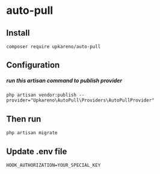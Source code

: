 # auto-pull


## Install

 
``` composer require upkareno/auto-pull ```



## Configuration
##### run this artisan command to publish provider

```php artisan vendor:publish --provider="Upkareno\AutoPull\Providers\AutoPullProvider" ```



## Then run
``` php artisan migrate ```

## Update .env file 

``` HOOK_AUTHORIZATION=YOUR_SPECIAL_KEY ```
